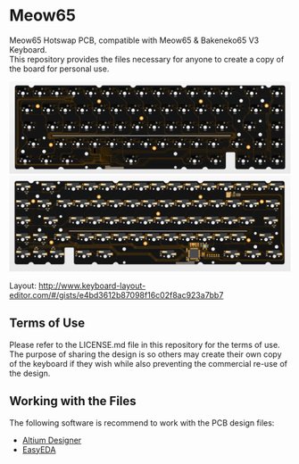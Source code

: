 # Meow65
Meow65 Hotswap PCB, compatible with Meow65 & Bakeneko65 V3 Keyboard.\
This repository provides the files necessary for anyone to create a copy of the board for personal use.

![meow65_top](https://github.com/mrninhvn/meow65-pcb/blob/main/meow-65-u.png)
![meow65_bot](https://github.com/mrninhvn/meow65-pcb/blob/main/meow-65-b.png)

Layout: http://www.keyboard-layout-editor.com/#/gists/e4bd3612b87098f16c02f8ac923a7bb7

## Terms of Use
Please refer to the LICENSE.md file in this repository for the terms of use. The purpose of sharing
the design is so others may create their own copy of the keyboard if they wish while also preventing
the commercial re-use of the design.

## Working with the Files
The following software is recommend to work with the PCB design files:

* [Altium Designer](https://www.altium.com/altium-designer)
* [EasyEDA](https://easyeda.com)
